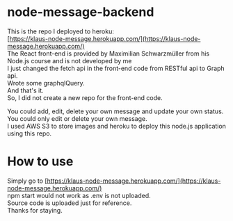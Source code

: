 # node-message-backend 
This is the repo I deployed to heroku:  
[https://klaus-node-message.herokuapp.com/](https://klaus-node-message.herokuapp.com/)  
The React front-end is provided by Maximilian Schwarzmüller from his Node.js course and is not developed by me  
I just changed the fetch api in the front-end code from RESTful api to Graph api.  
Wrote some graphqlQuery.  
And that's it.  
So, I did not create a new repo for the front-end code.  

You could add, edit, delete your own message and update your own status.  
You could only edit or delete your own message.    
I used AWS S3 to store images and heroku to deploy this node.js application using this repo.

# How to use
Simply go to [https://klaus-node-message.herokuapp.com/](https://klaus-node-message.herokuapp.com/)  
npm start would not work as .env is not uploaded.  
Source code is uploaded just for reference.  
Thanks for staying.

